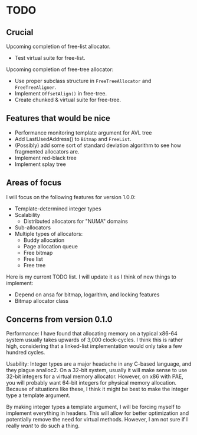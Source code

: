 # TODO

## Crucial

Upcoming completion of free-list allocator.

 * Test virtual suite for free-list.

Upcoming completion of free-tree allocator:

 * Use proper subclass structure in `FreeTreeAllocator` and `FreeTreeAligner`.
 * Implement `OffsetAlign()` in free-tree.
 * Create chunked & virtual suite for free-tree.

## Features that would be nice

 * Performance monitoring template argument for AVL tree
 * Add LastUsedAddress() to `Bitmap` and `FreeList`.
 * (Possibly) add some sort of standard deviation algorithm to see how fragmented allocators are.
 * Implement red-black tree
 * Implement splay tree

## Areas of focus

I will focus on the following features for version 1.0.0:

 * Template-determined integer types
 * Scalability
   * Distributed allocators for "NUMA" domains
 * Sub-allocators
 * Multiple types of allocators:
   * Buddy allocation
   * Page allocation queue
   * Free bitmap
   * Free list
   * Free tree

Here is my current TODO list. I will update it as I think of new things to implement:

 * Depend on ansa for bitmap, logarithm, and locking features
 * Bitmap allocator class

## Concerns from version 0.1.0

Performance: I have found that allocating memory on a typical x86-64 system usually takes upwards of 3,000 clock-cycles. I think this is rather high, considering that a linked-list implementation would only take a few hundred cycles.

Usability: Integer types are a major headache in any C-based language, and they plague analloc2. On a 32-bit system, usually it will make sense to use 32-bit integers for a virtual memory allocator. However, on x86 with PAE, you will probably want 64-bit integers for physical memory allocation. Because of situations like these, I think it might be best to make the integer type a template argument.

By making integer types a template argument, I will be forcing myself to implement everything in headers. This will allow for better optimization and potentially remove the need for virtual methods. However, I am not sure if I really *want* to do such a thing.